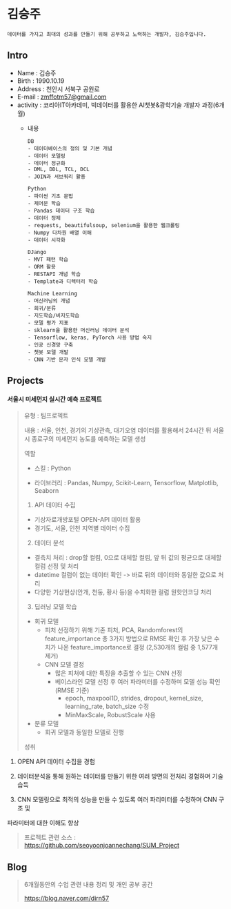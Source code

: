 # 김승주 
```
데이터를 가지고 최대의 성과를 만들기 위해 공부하고 노력하는 개발자, 김승주입니다.
```

## Intro
* Name : 김승주
* Birth : 1990.10.19
* Address : 천안시 서북구 공원로
* E-mail : zmffotm57@gmail.com
* activity : 코리아IT아카데미, 빅데이터를 활용한 AI챗봇&광학기술 개발자 과정(6개월)
  - 내용 
        
        DB
        - 데이터베이스의 정의 및 기본 개념
        - 데이터 모델링
        - 데이터 정규화
        - DML, DDL, TCL, DCL
        - JOIN과 서브쿼리 활용

        Python
        - 파이썬 기초 문법
        - 제어문 학습
        - Pandas 데이터 구조 학습
        - 데이터 정제
        - requests, beautifulsoup, selenium을 활용한 웹크롤링
        - Numpy 다차원 배열 이해
        - 데이터 시각화

        DJango
        - MVT 패턴 학습
        - ORM 활용
        - RESTAPI 개념 학습
        - Template과 디렉터리 학습

        Machine Learning
        - 머신러닝의 개념
        - 회귀/분류
        - 지도학습/비지도학습
        - 모델 평가 지표
        - sklearn을 활용한 머신러닝 데이터 분석
        - Tensorflow, keras, PyTorch 사용 방법 숙지
        - 인공 신경망 구축
        - 챗봇 모델 개발
        - CNN 기반 문자 인식 모델 개발
            
## Projects
#### 서울시 미세먼지 실시간 예측 프로젝트
> 유형 : 팀프로젝트
> 
> 내용 : 서울, 인천, 경기의 기상관측, 대기오염 데이터를 활용해서 24시간 뒤 서울시 종로구의 미세먼지 농도를 예측하는 모델 생성
> 
> 역할
>- 스킬 : Python
>
>- 라이브러리 : Pandas, Numpy, Scikit-Learn, Tensorflow, Matplotlib, Seaborn
>
> 1) API 데이터 수집
> 
> - 기상자료개방포털 OPEN-API 데이터 활용
> - 경기도, 서울, 인천 지역별 데이터 수집
> 
> 2) 데이터 분석
> 
> - 결측치 처리 : drop할 컬럼, 0으로 대체할 컬럼, 앞 뒤 값의 평균으로 대체할 컬럼 선정 및 처리
> - datetime 컬럼이 없는 데이터 확인 -> 바로 뒤의 데이터와 동일한 값으로 처리 
> - 다양한 기상현상(안개, 천둥, 황사 등)을 수치화한 컬럼 원핫인코딩 처리
> 
> 3) 딥러닝 모델 학습
> 
> - 회귀 모델
>   - 피처 선정하기 위해 기존 피처, PCA, Randomforest의 feature_importance 총 3가지 방법으로 RMSE 확인 후 가장 낮은 수치가 나온 feature_importance로 결정 (2,530개의 컬럼 중 1,577개 제거)
>   - CNN 모델 결정
>     - 많은 피처에 대한 특징을 추출할 수 있는 CNN 선정
>     - 베이스라인 모델 선정 후 여러 파라미터를 수정하며 모델 성능 확인 (RMSE 기준)
>       - epoch, maxpool1D, strides, dropout, kernel_size, learning_rate, batch_size 수정
>       - MinMaxScale, RobustScale 사용
> - 분류 모델
>   - 회귀 모델과 동일한 모델로 진행
> 
> 성취

1) OPEN API 데이터 수집을 경험

2) 데이터분석을 통해 원하는 데이터를 만들기 위한 여러 방면의 전처리 경험하며 기술 습득

3) CNN 모델링으로 최적의 성능을 만들 수 있도록 여러 파리미터를 수정하며 CNN 구조 및 

파라미터에 대한 이해도 향상
>
> 프로젝트 관련 소스 : https://github.com/seoyoonjoannechang/SUM_Project

## Blog
> 6개월동안의 수업 관련 내용 정리 및 개인 공부 공간
> 
> https://blog.naver.com/dirn57
